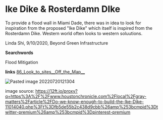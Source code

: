 # Ike Dike & Rosterdamn DIke

To provide a flood wall in Miami Dade, there was in idea to look for inspiration from the proposed "Ike Dike" which itself is inspired from the Rosterdamn Dike. Western world often looks to western soluutions. 


Linda Shi, 9/10/2020, Beyond Green Infrastructure 

**Searchwords**

Flood Mitigation

**links**
[86_Look_to_sites__Off_the_Map__](86_Look_to_sites__Off_the_Map__.md)

![Pasted image 20220720121304](Pasted%20image%2020220720121304.png)


image source: https://12ft.io/proxy?q=https%3A%2F%2Fwww.houstonchronicle.com%2Flocal%2Fgray-matters%2Farticle%2FDo-we-know-enough-to-build-the-Ike-Dike-11014040.php%3Ft%3Dfb5de55b2c438d9cbb%26amp%253bcmpid%3Dtwitter-premium%26amp%253bcmpid%3Dpinterest-premium
